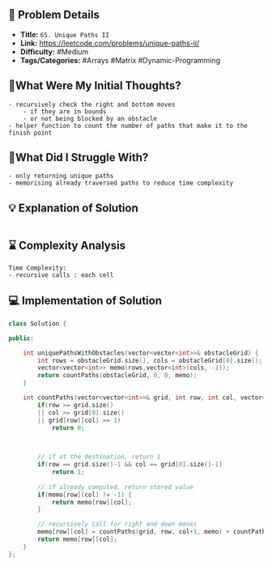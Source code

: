 ## 📝 Problem Details

- **Title:** `65. Unique Paths II`
- **Link:** https://leetcode.com/problems/unique-paths-ii/
- **Difficulty:** #Medium 
- **Tags/Categories:** #Arrays #Matrix #Dynamic-Programming 

## 💭What Were My Initial Thoughts?

```
- recursively check the right and bottom moves
	- if they are in bounds
	- or not being blocked by an obstacle
- helper function to count the number of paths that make it to the finish point
```

## 🤔What Did I Struggle With?

```
- only returning unique paths
- memorising already traversed paths to reduce time complexity
```

## 💡 Explanation of Solution

```

```

## ⌛ Complexity Analysis

```
Time Complexity:
- recursive calls : each cell 
```

## 💻 Implementation of Solution

```cpp
class Solution {

public:

    int uniquePathsWithObstacles(vector<vector<int>>& obstacleGrid) {
        int rows = obstacleGrid.size(), cols = obstacleGrid[0].size();
        vector<vector<int>> memo(rows,vector<int>(cols, -1));
        return countPaths(obstacleGrid, 0, 0, memo);
    }

    int countPaths(vector<vector<int>>& grid, int row, int col, vector<vector<int>>& memo) {
        if(row >= grid.size()
        || col >= grid[0].size()
        || grid[row][col] == 1)
            return 0;

  

        // if at the destination, return 1
        if(row == grid.size()-1 && col == grid[0].size()-1)
            return 1;
  
        // if already computed, return stored value
        if(memo[row][col] != -1) {
            return memo[row][col];
        }

        // recursively call for right and down moves
        memo[row][col] = countPaths(grid, row, col+1, memo) + countPaths(grid, row+1, col, memo);
        return memo[row][col];
    }
};
```